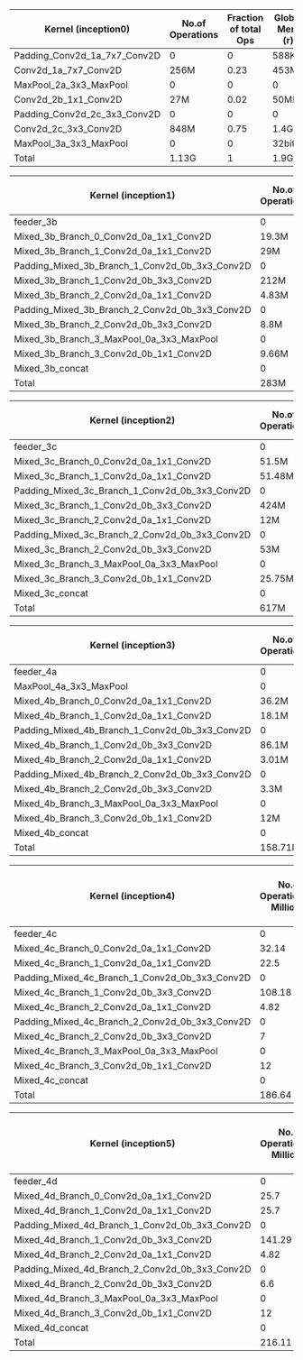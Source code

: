 | Kernel (inception0)                       |  No.of Operations |  Fraction of total Ops  |  Global Mem (r)          |  Global Mem (w)       |  Exe time(measured) | Operations/second (measured)  |  Ops/cycle (measured)  | Ops/cycle (estimated)  | Channel Read | Channel Write  |  Ops/byte  |  Global mem/second  | Global mem/cycle  |
|-------------------------------------------|-------------------|-------------------------|--------------------------|-----------------------|---------------------|-------------------------------|------------------------|------------------------|--------------|----------------|------------|---------------------|-------------------|
| Padding_Conv2d_1a_7x7_Conv2D              | 0                 | 0                       |   588KB                  | 0                     |   1.04ms            | 0                             | 0                      | 0                      | 0            |  614KB         | 0          | 565MB               | 2.5B              |
| Conv2d_1a_7x7_Conv2D                      | 256M              | 0.23                    | 453MB                    | 0                     | 79.54ms             | 3.21G                         | 15                     | 14                     | 614KB        |  3.21MB        | 0.57       | 5.76GB              | 26B               |
| MaxPool_2a_3x3_MaxPool                    | 0                 | 0                       | 0                        | 0                     | 0.13ms              | 0                             | 0                      | 0                      | 3.21MB       |  802KB         | 0          | 0                   | 0                 |
| Conv2d_2b_1x1_Conv2D                      |  27M              | 0.02                    | 50MB                     | 0                     | 17.16ms             | 1.57G                         | 7.3                    | 8                      |  802KB       |   802KB        | 0.54       | 2.9GB               | 13.5B             |
| Padding_Conv2d_2c_3x3_Conv2D              | 0                 | 0                       | 0                        | 0                     | 0.03ms              | 0                             | 0                      | 0                      |  802KB       |   841KB        | 0          | 0                   | 0                 |
| Conv2d_2c_3x3_Conv2D                      | 848M              | 0.75                    | 1.4GB                    | 0                     | 523ms               | 1.6G                          | 7.54                   | 8                      |  841KB       |   2.4MB        | 0.6        | 2.67GB              | 12.44B            |
| MaxPool_3a_3x3_MaxPool                    | 0                 | 0                       |  32bits                  | 0                     | 0.1ms               | 0                             | 0                      | 0                      |  2.4MB       |   602KB*       | 0          | 40KB                | 0                 |
| Total                                     | 1.13G             | 1                       | 1.9G                     | 0                     | 620ms               | 1.822G                        | 8.5                    | 9.38                   | 7.86M        | 7.86M          | 0.59       | 3.06G               | 14B               |



| Kernel (inception1)                            |  No.of Operations |  Fraction of total Ops  |  Global Mem (r)  |  Global Mem (w)       |  Exe time(measured) | Operations/second (measured)  |  Ops/cycle (measured)  | Ops/cycle (estimated)  | Channel Read | Channel Write  |  Ops/byte  |  Global mem/second  | Global mem/cycle  |
|------------------------------------------------|-------------------|-------------------------|------------------|-----------------------|---------------------|-------------------------------|------------------------|------------------------|--------------|----------------|------------|---------------------|-------------------|
| feeder_3b                                      | 0                 | 0                       | 4B               | 0                     | 7.69ms              | 0                             | 0                      | 0                      |   602KB*     |   602KB        | 0          | 0.5KB               | 0                 |
| Mixed_3b_Branch_0_Conv2d_0a_1x1_Conv2D         | 19.3M             | 0.06                    | 49.4KB           | 200KB                 | 29.39ms             | 656M                          | 3.05                   | 2                      |   602KB      | 0              | 77.38      | 8.47M               | 0.03B             |
| Mixed_3b_Branch_1_Conv2d_0a_1x1_Conv2D         | 29M               | 0.1                     | 72.4KB           | 0                     | 45.06ms             | 643.5M                        | 3                      | 2                      |   602KB      | 294KB          | 400.5      | 1.6M                | 0                 |
| Padding_Mixed_3b_Branch_1_Conv2d_0b_3x3_Conv2D | 0                 | 0                       | 0                | 0                     | 0.73ms              | 0                             | 0                      | 0                      | 294KB        | 337.5KB        | 0          | 0                   | 0                 |
| Mixed_3b_Branch_1_Conv2d_0b_3x3_Conv2D         | 212M              | 0.74                    | 420KB            | 380KB                 | 35.97ms             | 5.89G                         | 27.4                   | 22                     | 337.5KB      | 0              | 265        | 22.24M              | 0.1B              |
| Mixed_3b_Branch_2_Conv2d_0a_1x1_Conv2D         | 4.83M             | 0.01                    | 12KB             | 0                     | 10ms                | 483M                          | 2.24                   | 2                      |   602KB      | 49KB           | 402.5      | 1.2M                | 0B                |
| Padding_Mixed_3b_Branch_2_Conv2d_0b_3x3_Conv2D | 0                 | 0                       | 0                | 0                     | 0.7ms               | 0                             | 0                      | 0                      | 49KB         | 56.25KB        | 0          | 0                   | 0                 |
| Mixed_3b_Branch_2_Conv2d_0b_3x3_Conv2D         | 8.8M              | 0.03                    | 0.6KB            | 98KB                  | 2ms                 | 4.4G                          | 20.5                   | 22                     | 56.25KB      | 0              | 88         | 49.5M               | 0.23B              |
| Mixed_3b_Branch_3_MaxPool_0a_3x3_MaxPool       | 0                 | 0                       | 0                | 0                     | 8ms                 | 0                             | 0                      | 0                      |   602KB      | 150.5KB        | 0          | 0                   | 0                 |
| Mixed_3b_Branch_3_Conv2d_0b_1x1_Conv2D         | 9.66M             | 0.03                    | 24KB             | 98KB                  | 26ms                | 371M                          | 1.72                   | 2                      | 150.5KB      | 0              | 0          | 0                   | 0                 |
| Mixed_3b_concat                                | 0                 | 0                       | 776KB            | 0                     | x                   | 0                             | 0                      | 0                      | 0            | 776KB*         | 0          | 0                   | 0                 |
| Total                                          | 283M              | 1                       | 1.29MB           | 0.75MB                | 165.5ms             | 1.7G                          | 7.97                   | 6.4                    | 3.8M         | 2.2M           | 138        | 12.32M              | 0.05B             |


| Kernel (inception2)                            |  No.of Operations |  Fraction of total Ops  |  Global Mem (r)  |  Global Mem (w)       |  Exe time(measured) | Operations/second (measured)  |  Ops/cycle (measured)  | Ops/cycle (estimated)  | Channel Read | Channel Write  |  Ops/byte  |  Global mem/second  | Global mem/cycle  |
|------------------------------------------------|-------------------|-------------------------|------------------|-----------------------|---------------------|-------------------------------|------------------------|------------------------|--------------|----------------|------------|---------------------|-------------------|
| feeder_3c                                      | 0                 | 0                       | 4B               | 0                     | 4ms                 | 0                             | 0                      | 0                      | 776KB*       | 776KB          | 0          | 0                   | 0                 |
| Mixed_3c_Branch_0_Conv2d_0a_1x1_Conv2D         | 51.5M             | 0.08                    | 0.5MB            | 0.38MB                | 116ms               | 443.8M                        | 2.06                   | 4                      | 776KB        | 0              | 103        | 4.13MB              | 0.02B             |
| Mixed_3c_Branch_1_Conv2d_0a_1x1_Conv2D         | 51.48M            | 0.08                    | 0.5MB            | 0                     | 116ms               | 443.8M                        | 2.06                   | 4                      | 776KB        | 392KB          | 103        | 4.13MB              | 0.02B             |
| Padding_Mixed_3c_Branch_1_Conv2d_0b_3x3_Conv2D | 0                 | 0                       | 0                | 0                     | 1.27ms              | 0                             | 0                      | 0                      | 392KB        | 450KB          | 0          | 0                   | 0                 |
| Mixed_3c_Branch_1_Conv2d_0b_3x3_Conv2D         | 424M              | 0.69                    | 0.79MB           | 0.57MB                | 272ms               | 1.5G                          | 7.25                   | 7                      | 450KB        | 0              | 311        | 5MB                 | 0.02B             |
| Mixed_3c_Branch_2_Conv2d_0a_1x1_Conv2D         | 12M               | 0                       | 0.12MB           | 0                     | 29ms                | 413M                          | 2                      | 4                      | 776KB        | 98KB           | 92         | 4.5MB               | 0.02B             |
| Padding_Mixed_3c_Branch_2_Conv2d_0b_3x3_Conv2D | 0                 | 0.02                    | 0                | 0                     | 1.27ms              | 0                             | 0                      | 0                      | 98KB         | 112.5KB        | 0          | 0                   | 0                 |
| Mixed_3c_Branch_2_Conv2d_0b_3x3_Conv2D         | 53M               | 0.09                    | 0.39MB           | 0.28MB                | 33ms                | 1.6G                          | 7.47                   | 7                      | 112.5KB      | 0              | 79         | 20MB                | 0.09B             |
| Mixed_3c_Branch_3_MaxPool_0a_3x3_MaxPool       | 0                 | 0                       | 0                | 0                     | 7ms                 | 0                             | 0                      | 0                      | 776KB        | 194KB          | 0          | 0                   | 0                 |
| Mixed_3c_Branch_3_Conv2d_0b_1x1_Conv2D         | 25.75M            | 0.04                    | 0.25MB           | 0.19MB                | 57ms                | 451M                          | 2                      | 2                      | 194KB        | 0              | 58.5       | 7.7MB               | 0.04B             |
| Mixed_3c_concat                                | 0                 | 0                       | 1.42MB           | 0                     | 1.87ms              | 0                             | 0                      | 0                      | 0            | 1.43MB*        | 0          | 0                   | 0                 |
| Total                                          | 617M              | 1                       | 2.84MB           | 1.42MB                | 638ms               | 0.96G                         | 4.5                    | 4.97                   | x            | x              | 217        | 6.7MB               | 0.02              |





| Kernel (inception3)                            |  No.of Operations |  Fraction of total Ops  |  Global Mem (r)  |  Global Mem (w)       |  Exe time(measured) | Operations/second (measured)  |  Ops/cycle (measured)  | Ops/cycle (estimated)  | Channel Read | Channel Write  |  Ops/byte  |  Global mem/second  | Global mem/cycle  |
|------------------------------------------------|-------------------|-------------------------|------------------|-----------------------|---------------------|-------------------------------|------------------------|------------------------|--------------|----------------|------------|---------------------|-------------------|
| feeder_4a                                      | 0                 | 0                       | 4B               | 0                     | 2ms                 | 0                             | 0                      | 0                      | 1.43MB*      | 1.43MB         | 0          | 0                   | 0                 |
| MaxPool_4a_3x3_MaxPool                         | 0                 | 0                       | 0                | 0                     | 1ms                 | 0                             | 0                      | 0                      | 1.43MB       | 0.35MB         | 0          | 0                   | 0                 |
| Mixed_4b_Branch_0_Conv2d_0a_1x1_Conv2D         | 36.2M             | 0.02                    | 0.36MB           | 0.14MB                | 85ms                | 425M                          | 1.98                   | 2                      | 0.35MB       | 0              | 72.4       | 5.8MB               | 0.027B            |
| Mixed_4b_Branch_1_Conv2d_0a_1x1_Conv2D         | 18.1M             | 0.11                    | 0.18MB           | 0                     | 45ms                | 402.2M                        | 1.87                   | 2                      | 0.35MB       | 73.5KB         | 100.5      | 4MB                 | 0.02B             |
| Padding_Mixed_4b_Branch_1_Conv2d_0b_3x3_Conv2D | 0                 | 0                       | 0                | 0                     | 2ms                 | 0                             | 0                      | 0                      | 73.5KB       | 96KB           | 0          | 0                   | 0                 |
| Mixed_4b_Branch_1_Conv2d_0b_3x3_Conv2D         | 86.1M             | 0.54                    | 0.68MB           | 0.15MB                | 20ms                | 4.3G                          | 20                     | 22                     | 96KB         | 0              | 103.73     | 41.5MB              | 0.2B              |
| Mixed_4b_Branch_2_Conv2d_0a_1x1_Conv2D         | 3.01M             | 0.019                   | 30KB             | 0                     | 8ms                 | 376.25M                       | 1.75                   | 2                      | 0.35MB       | 12.25KB        | 100.33     | 3.75MB              | 0.02B             |
| Padding_Mixed_4b_Branch_2_Conv2d_0b_3x3_Conv2D | 0                 | 0                       | 0                | 0                     | 0.1ms               | 0                             | 0                      | 0                      | 12.25KB      | 16KB           | 0          | 0                   | 0                 |
| Mixed_4b_Branch_2_Conv2d_0b_3x3_Conv2D         | 3.3M              | 0.01                    | 27KB             | 36.75KB               | 0.7ms               | 5G                            | 21.9                   | 22                     | 16KB         | 0              | 51.76      | 91MB                | 0.425B            |
| Mixed_4b_Branch_3_MaxPool_0a_3x3_MaxPool       | 0                 | 0                       | 0                | 0                     | 2ms                 | 0                             | 0                      | 0                      | 0.35MB       | 0.08MB         | 0          | 0                   | 0                 |
| Mixed_4b_Branch_3_Conv2d_0b_1x1_Conv2D         | 12M               | 0.07                    | 120KB            | 49KB                  | 24ms                | 500M                          | 2.35                   | 2                      | 0.08MB       | 0              | 71         | 7MB                 | 0.02B             |
| Mixed_4b_concat                                | 0                 | 0                       | 0.35MB           | 0                     | x                   | 0                             | 0                      | 0                      | 0            | 0.38MB         | 0          | 0                   | 0                 |
| Total                                          | 158.71M           | 1                       | 1.7MB            | 0.35MB                | 189.8ms             | 836M                          | 3.88                   | 4.5                    | x            | x              | 77.41      | 10MB                | 0.05B             |



| Kernel (inception4)                            |  No.of Operations(in Millions) |  Fraction of total Ops  |  Global Mem (r) (in MB) |  Global Mem (w) (in MB) |  Exe time(measured in ms) | Operations/second (measured) (GOPS) |  Ops/cycle (measured)  | Ops/cycle (estimated)  | Channel Read(in MB) | Channel Write (in MB) |  Ops/byte   |  Global mem/second  | Global mem/cycle  |
|------------------------------------------------|--------------------------------|-------------------------|-------------------------|-------------------------|---------------------------|-------------------------------------|------------------------|------------------------|---------------------|-----------------------|-------------|---------------------|-------------------|
| feeder_4c                                      | 0                              | 0                       | 4B                      | 0                       | x                         | 0                                   | 0                      | 0                      | 0.38*               | 0.38                  | 0           | 0                   | 0                 |
| Mixed_4c_Branch_0_Conv2d_0a_1x1_Conv2D         | 32.14                          | 0.172203172             | 0.312                   | 0.12                    | 185                       | 0.17372973                          | 0.807843243            | 2                      | 0.38                | 0                     | 74.39814815 | 2.335135135         | 0.010858378       |
| Mixed_4c_Branch_1_Conv2d_0a_1x1_Conv2D         | 22.5                           | 0.120552936             | 0.218                   | 0                       | 184                       | 0.122282609                         | 0.56861413             | 2                      | 0.38                | 0.08                  | 103.2110092 | 1.184782609         | 0.005509239       |
| Padding_Mixed_4c_Branch_1_Conv2d_0b_3x3_Conv2D | 0                              | 0                       | 0                       | 0                       | 1                         | 0                                   | 0                      | 0                      | 0.08                | 0.1                   | 0           | 0                   | 0                 |
| Mixed_4c_Branch_1_Conv2d_0b_3x3_Conv2D         | 108.18                         | 0.579618517             | 0.09                    | 0.17                    | 20                        | 5.409                               | 25.15185               | 22                     | 0.1                 | 0                     | 416.0769231 | 13                  | 0.06045           |
| Mixed_4c_Branch_2_Conv2d_0a_1x1_Conv2D         | 4.82                           | 0.025825118             | 0.04                    | 0                       | 12                        | 0.401666667                         | 1.86775                | 2                      | 0.38                | 0.02                  | 120.5       | 3.333333333         | 0.0155            |
| Padding_Mixed_4c_Branch_2_Conv2d_0b_3x3_Conv2D | 0                              | 0                       | 0                       | 0                       | 1                         | 0                                   | 0                      |                        | 0.02                | 0.02                  | 0           | 0                   | 0                 |
| Mixed_4c_Branch_2_Conv2d_0b_3x3_Conv2D         | 7                              | 0.037505358             | 0.05                    | 0.05                    | 3                         | 2.333333333                         | 10.85                  | 22                     | 0.02                | 0                     | 70          | 33.33333333         | 0.155             |
| Mixed_4c_Branch_3_MaxPool_0a_3x3_MaxPool       | 0                              | 0                       | 0                       | 0                       | 6                         | 0                                   | 0                      | 0                      | 0.38                | 0.095                 | 0           | 0                   | 0                 |
| Mixed_4c_Branch_3_Conv2d_0b_1x1_Conv2D         | 12                             | 0.064294899             | 0.125                   | 0.05                    | 20                        | 0.6                                 | 2.79                   | 2                      | 0.095               | 0                     | 68.57142857 | 8.75                | 0.0406875         |
| Mixed_4c_concat                                | 0                              | 0                       | 0                       | 0                       | 1.52                      | 0                                   | 0                      | 0                      | 0                   | 0.38*                  | 0           | 0                   | 0                 |
| Total                                          | 186.64                         | 1                       | 0.835                   | 0.39                    | 433.52                    | 0.430522237                         | 2.0019284              | 3                      | 1.835               | 0.695                 | 152.3591837 | 2.82570585          | 0.013139532       |



| Kernel (inception5)                            |  No.of Operations(in Millions) |  Fraction of total Ops  |  Global Mem (r) (in MB) |  Global Mem (w) (in MB) |  Exe time(measured in ms) | Operations/second (measured) (GOPS) |  Ops/cycle (measured)  | Ops/cycle (estimated)  | Channel Read(in MB) | Channel Write (in MB) |  Ops/byte   |  Global mem/second  | Global mem/cycle  |
|------------------------------------------------|--------------------------------|-------------------------|-------------------------|-------------------------|---------------------------|-------------------------------------|------------------------|------------------------|---------------------|-----------------------|-------------|---------------------|-------------------|
| feeder_4d                                      | 0                              | 0                       | 4B                      | 0                       | 2                         | 0                                   | 0                      | 0                      | 0.02                | 0.02                  | 0           | 0                   | 0                 |
| Mixed_4d_Branch_0_Conv2d_0a_1x1_Conv2D         | 25.7                           | 0.11892092              | 0.25                    | 0.1                     | 203                       | 0.126600985                         | 0.588694581            | 2                      | 0.02                | 0                     | 73.42857143 | 1.724137931         | 0.008017241       |
| Mixed_4d_Branch_1_Conv2d_0a_1x1_Conv2D         | 25.7                           | 0.11892092              | 0.25                    | 0                       | 203                       | 0.126600985                         | 0.588694581            | 2                      | 0.02                | 0.01                  | 102.8       | 1.231527094         | 0.005726601       |
| Padding_Mixed_4d_Branch_1_Conv2d_0b_3x3_Conv2D | 0                              | 0                       | 0                       | 0                       | 200                       | 0                                   | 0                      | 0                      | 0.01                | 0.01                  | 0           | 0                   | 0                 |
| Mixed_4d_Branch_1_Conv2d_0b_3x3_Conv2D         | 141.29                         | 0.653787423             | 1.125                   | 0.2                     | 32                        | 4.4153125                           | 20.53120313            | 22                     | 0.01                | 0                     | 106.6339623 | 41.40625            | 0.192539063       |
| Mixed_4d_Branch_2_Conv2d_0a_1x1_Conv2D         | 4.82                           | 0.022303457             | 0.04                    | 0                       | 425                       | 0.011341176                         | 0.052736471            | 2                      | 0.02                | 0.01                  | 120.5       | 0.094117647         | 0.000437647       |
| Padding_Mixed_4d_Branch_2_Conv2d_0b_3x3_Conv2D | 0                              | 0                       | 0                       | 0                       | 11.74                     | 0                                   | 0                      |                        | 0.01                | 0.02                  | 0           | 0                   | 0                 |
| Mixed_4d_Branch_2_Conv2d_0b_3x3_Conv2D         | 6.6                            | 0.030540003             | 0.05                    | 0.05                    | 1.5                       | 4.4                                 | 20.46                  | 22                     | 0.02                | 0                     | 66          | 66.66666667         | 0.31              |
| Mixed_4d_Branch_3_MaxPool_0a_3x3_MaxPool       | 0                              | 0                       | 0                       | 0                       | 415.15                    | 0                                   | 0                      | 0                      | 0.02                | 0.01                  | 0           | 0                   | 0                 |
| Mixed_4d_Branch_3_Conv2d_0b_1x1_Conv2D         | 12                             | 0.055527278             | 0.125                   | 0.05                    | 20                        | 0.6                                 | 2.79                   | 2                      | 0.095               | 0                     | 68.57142857 | 8.75                | 0.0406875         |
| Mixed_4d_concat                                | 0                              | 0                       | 0.4                     | 0                       | 0                         | 0                                   | 0                      | 0                      | 0                   | 0.4                   | 0           | 0                   | 0                 |
| Total                                          | 216.11                         | 1                       | 2.24                    | 0.4                     | 1511.39                   | 0.142987581                         | 0.664892252            | 1.6                    | 0.225               | 0.46                  | 81.85984848 | 1.746736448         | 0.008122324       |

